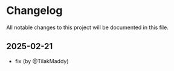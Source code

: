 # Changelog

All notable changes to this project will be documented in this file.

## 2025-02-21

* fix (by @TilakMaddy)
